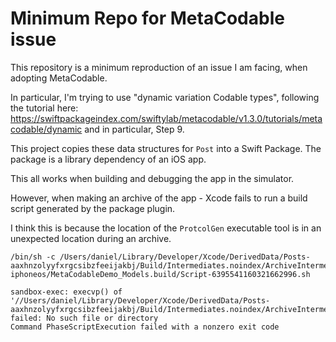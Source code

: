 # Minimum Repo for MetaCodable issue

This repository is a minimum reproduction of an issue I am facing, when adopting MetaCodable.

In particular, I'm trying to use "dynamic variation Codable types", following the tutorial here: https://swiftpackageindex.com/swiftylab/metacodable/v1.3.0/tutorials/metacodable/dynamic and in particular, Step 9.

This project copies these data structures for `Post` into a Swift Package. The package is a library dependency of an iOS app.

This all works when building and debugging the app in the simulator.

However, when making an archive of the app - Xcode fails to run a build script generated by the package plugin.

I think this is because the location of the `ProtcolGen` executable tool is in an unexpected location during an archive.

```
/bin/sh -c /Users/daniel/Library/Developer/Xcode/DerivedData/Posts-aaxhnzolyyfxrgcsibzfeeijakbj/Build/Intermediates.noindex/ArchiveIntermediates/Posts/IntermediateBuildFilesPath/MetaCodableDemo.build/Release-iphoneos/MetaCodableDemo_Models.build/Script-6395541160321662996.sh

sandbox-exec: execvp() of '//Users/daniel/Library/Developer/Xcode/DerivedData/Posts-aaxhnzolyyfxrgcsibzfeeijakbj/Build/Intermediates.noindex/ArchiveIntermediates/Posts/BuildProductsPath/Release/ProtocolGen' failed: No such file or directory
Command PhaseScriptExecution failed with a nonzero exit code
```
